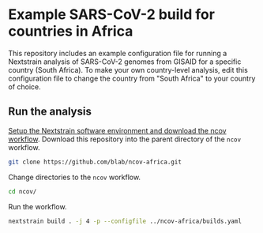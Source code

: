# Example SARS-CoV-2 build for countries in Africa

This repository includes an example configuration file for running a Nextstrain analysis of SARS-CoV-2 genomes from GISAID for a specific country (South Africa).
To make your own country-level analysis, edit this configuration file to change the country from "South Africa" to your country of choice.

## Run the analysis

[Setup the Nextstrain software environment and download the ncov workflow](https://nextstrain.github.io/ncov/setup.html).
Download this repository into the parent directory of the `ncov` workflow.

```bash
git clone https://github.com/blab/ncov-africa.git
```

Change directories to the `ncov` workflow.

``` bash
cd ncov/
```

Run the workflow.

``` bash
nextstrain build . -j 4 -p --configfile ../ncov-africa/builds.yaml
```
